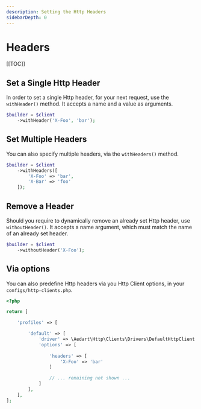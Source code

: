 ```yaml
---
description: Setting the Http Headers
sidebarDepth: 0
---
```


# Headers

[[TOC]]

## Set a Single Http Header

In order to set a single Http header, for your next request, use the `withHeader()` method.
It accepts a name and a value as arguments.

```php
$builder = $client
    ->withHeader('X-Foo', 'bar');
```

## Set Multiple Headers

You can also specify multiple headers, via the `withHeaders()` method.

```php
$builder = $client
    ->withHeaders([
        'X-Foo' => 'bar',
        'X-Bar' => 'foo'
    ]);
```

## Remove a Header

Should you require to dynamically remove an already set Http header, use `withoutHeader()`.
It accepts a name argument, which must match the name of an already set header.

```php
$builder = $client
    ->withoutHeader('X-Foo');
```

## Via options

You can also predefine Http headers via you Http Client options, in your `configs/http-clients.php`.

```php
<?php

return [

    'profiles' => [

        'default' => [
            'driver' => \Aedart\Http\Clients\Drivers\DefaultHttpClient::class,
            'options' => [
                
                'headers' => [
                    'X-Foo' => 'bar'
                ]

                // ... remaining not shown ...
            ]
        ],
    ],
];
```
